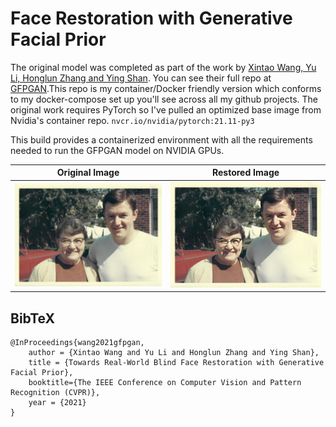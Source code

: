 # Face Restoration with Generative Facial Prior

The original model was completed as part of the work by [Xintao Wang, Yu Li, Honglun Zhang and Ying Shan](https://arxiv.org/abs/2101.04061). You can see their full repo at [GFPGAN](https://github.com/TencentARC/GFPGAN).This repo is my container/Docker friendly version which conforms to my docker-compose set up you'll see across all my github projects. The original work requires PyTorch so I've pulled an optimized base image from Nvidia's container repo.
`nvcr.io/nvidia/pytorch:21.11-py3`

This build provides a containerized environment with all the requirements needed to run the GFPGAN model on NVIDIA GPUs.

|                       Original Image                       |                        Restored Image                        |
| :--------------------------------------------------------: | :----------------------------------------------------------: |
| <img src="inputs/original.jpeg" alt="drawing" width="800"/> | <img src="original_restored.jpeg" alt="drawing" width="800"/> |

## BibTeX

    @InProceedings{wang2021gfpgan,
        author = {Xintao Wang and Yu Li and Honglun Zhang and Ying Shan},
        title = {Towards Real-World Blind Face Restoration with Generative Facial Prior},
        booktitle={The IEEE Conference on Computer Vision and Pattern Recognition (CVPR)},
        year = {2021}
    }
